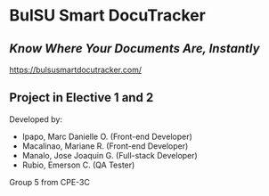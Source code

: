 # BulSU Smart DocuTracker
*Know Where Your Documents Are, Instantly*
----
https://bulsusmartdocutracker.com/

## Project in Elective 1 and 2

Developed by:
- Ipapo, Marc Danielle O. (Front-end Developer)
- Macalinao, Mariane R. (Front-end Developer)
- Manalo, Jose Joaquin G. (Full-stack Developer)
- Rubio, Emerson C. (QA Tester)

 Group 5 from CPE-3C
